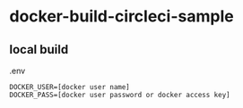 # docker-build-circleci-sample

## local build

.env
```
DOCKER_USER=[docker user name]
DOCKER_PASS=[docker user password or docker access key]
```
